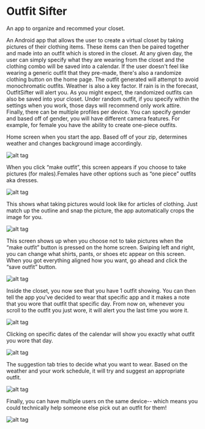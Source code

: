 # Outfit Sifter
An app to organize and recommed your closet.

An Android app that allows the user to create a virtual closet by taking pictures of their clothing items. These items can then be paired together and made into an outfit which is stored in the closet. At any given day, the user can simply specify what they are wearing from the closet and the clothing combo will be saved into a calendar. If the user doesn't feel like wearing a generic outfit that they pre-made, there's also a randomize clothing button on the home page. The outfit generated will attempt to avoid monochromatic outfits. Weather is also a key factor. If rain is in the forecast, OutfitSifter will alert you. As you might expect, the randomized outfits can also be saved into your closet. Under random outfit, if you specify within the settings when you work, those days will recommend only work attire. Finally, there can be multiple profiles per device. You can specify gender and based off of gender, you will have different camera features. For example, for female you have the ability to create one-piece outfits.

Home screen when you start the app. Based off of your zip, determines weather and changes background image accordingly.

![alt tag](http://i982.photobucket.com/albums/ae305/newbkilla/1_1.jpg)

When you click “make outfit”, this screen appears if you choose to take pictures (for males).Females have other options such as “one piece” outfits aka dresses.

![alt tag](http://i982.photobucket.com/albums/ae305/newbkilla/2.jpg)

This shows what taking pictures would look like for articles of clothing. Just match up the outline and snap the picture, the app automatically crops the image for you.

![alt tag](http://i982.photobucket.com/albums/ae305/newbkilla/3.jpg)

This screen shows up when you choose not to take pictures when the “make outfit” button is pressed on the home screen. Swiping left and right, you can change what shirts, pants, or shoes etc appear on this screen. When you got everything aligned how you want, go ahead and click the “save outfit” button.

![alt tag](http://i982.photobucket.com/albums/ae305/newbkilla/4.jpg)

Inside the closet, you now see that you have 1 outfit showing. You can then tell the app you've decided to wear that specific app and it makes a note that you wore that outfit that specific day. From now on, whenever you scroll to the outfit you just wore, it will alert you the last time you wore it.

![alt tag](http://i982.photobucket.com/albums/ae305/newbkilla/5.jpg)

Clicking on specific dates of the calendar will show you exactly what outfit you wore that day.

![alt tag](http://i982.photobucket.com/albums/ae305/newbkilla/6.jpg)

The suggestion tab tries to decide what you want to wear. Based on the weather and your work schedule, it will try and suggest an appropriate outfit.

![alt tag](http://i982.photobucket.com/albums/ae305/newbkilla/7.jpg)

Finally, you can have multiple users on the same device-- which means you could technically help someone else pick out an outfit for them!

![alt tag](http://i982.photobucket.com/albums/ae305/newbkilla/8.jpg)
